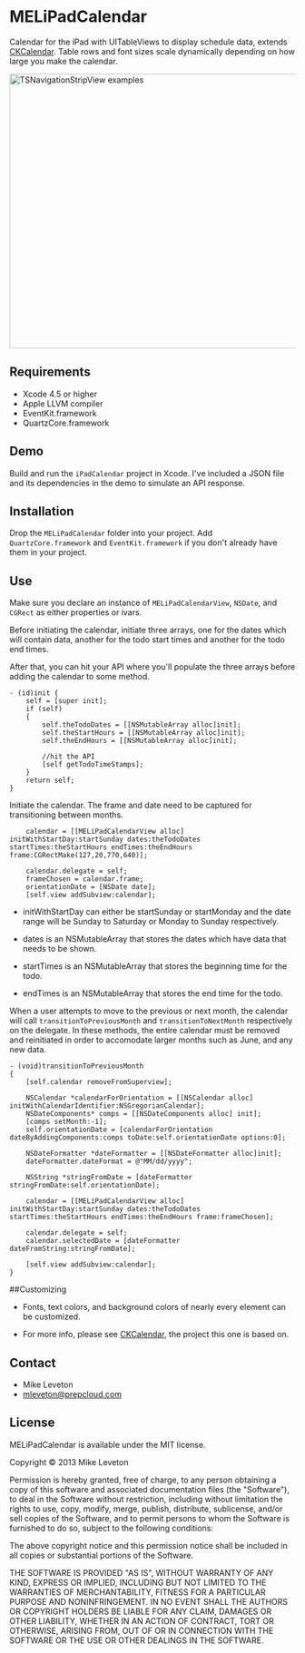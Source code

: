 MELiPadCalendar
=======

Calendar for the iPad with UITableViews to display schedule data, extends [CKCalendar](https://github.com/jaykz52/CKCalendar).
Table rows and font sizes scale dynamically depending on how large you make the calendar.

<img src="https://raw.github.com/Leveton/MELiPadCalendar/master/screenshots/calendar.png" alt="TSNavigationStripView examples" width="680" height="484" />

## Requirements

* Xcode 4.5 or higher
* Apple LLVM compiler
* EventKit.framework
* QuartzCore.framework

## Demo

Build and run the `iPadCalendar` project in Xcode. 
I've included a JSON file and its dependencies in the demo to simulate an API response.

## Installation

Drop the `MELiPadCalendar` folder into your project.
Add `QuartzCore.framework` and `EventKit.framework` if you don't already have them in your project.

## Use

Make sure you declare an instance of `MELiPadCalendarView`, `NSDate`, and `CGRect` as either properties or ivars.

Before initiating the calendar, initiate three arrays, one for the dates which will contain data, another for the todo start times and another for the todo end times.

After that, you can hit your API where you'll populate the three arrays before adding the calendar to some method.

```objc
- (id)init {
    self = [super init];
    if (self)
    {
        self.theTodoDates = [[NSMutableArray alloc]init];
        self.theStartHours = [[NSMutableArray alloc]init];
        self.theEndHours = [[NSMutableArray alloc]init];
        
        //hit the API
        [self getTodoTimeStamps];
    }
    return self;
}
```

Initiate the calendar.
The frame and date need to be captured for transitioning between months.

```objc
	calendar = [[MELiPadCalendarView alloc] initWithStartDay:startSunday dates:theTodoDates startTimes:theStartHours endTimes:theEndHours frame:CGRectMake(127,20,770,640)];
    
    calendar.delegate = self;
    frameChosen = calendar.frame;
    orientationDate = [NSDate date];
    [self.view addSubview:calendar];
```

- initWithStartDay can either be startSunday or startMonday and the date range will be Sunday to Saturday or Monday to Sunday respectively.

- dates is an NSMutableArray that stores the dates which have data that needs to be shown.

- startTimes is an NSMutableArray that stores the beginning time for the todo.

- endTimes is an NSMutableArray that stores the end time for the todo.

When a user attempts to move to the previous or next month, the calendar will call `transitionToPreviousMonth` and `transitionToNextMonth` respectively on the delegate.
In these methods, the entire calendar must be removed and reinitiated in order to accomodate larger months such as June, and any new data.

``` objc
- (void)transitionToPreviousMonth
{
    [self.calendar removeFromSuperview];
    
    NSCalendar *calendarForOrientation = [[NSCalendar alloc] initWithCalendarIdentifier:NSGregorianCalendar];
    NSDateComponents* comps = [[NSDateComponents alloc] init];
    [comps setMonth:-1];
    self.orientationDate = [calendarForOrientation dateByAddingComponents:comps toDate:self.orientationDate options:0];
    
    NSDateFormatter *dateFormatter = [[NSDateFormatter alloc]init];
    dateFormatter.dateFormat = @"MM/dd/yyyy";
    
    NSString *stringFromDate = [dateFormatter stringFromDate:self.orientationDate];
    
    calendar = [[MELiPadCalendarView alloc] initWithStartDay:startSunday dates:theTodoDates startTimes:theStartHours endTimes:theEndHours frame:frameChosen];
    
    calendar.delegate = self;
    calendar.selectedDate = [dateFormatter dateFromString:stringFromDate];
    
    [self.view addSubview:calendar];
}
```
##Customizing

- Fonts, text colors, and background colors of nearly every element can be customized.

- For more info, please see [CKCalendar](https://github.com/jaykz52/CKCalendar), the project this one is based on.

## Contact

- Mike Leveton
- mleveton@prepcloud.com

## License

MELiPadCalendar is available under the MIT license.

Copyright © 2013 Mike Leveton

Permission is hereby granted, free of charge, to any person obtaining a copy of this software and associated documentation files (the "Software"), to deal in the Software without restriction, including without limitation the rights to use, copy, modify, merge, publish, distribute, sublicense, and/or sell copies of the Software, and to permit persons to whom the Software is furnished to do so, subject to the following conditions:

The above copyright notice and this permission notice shall be included in all copies or substantial portions of the Software.

THE SOFTWARE IS PROVIDED "AS IS", WITHOUT WARRANTY OF ANY KIND, EXPRESS OR IMPLIED, INCLUDING BUT NOT LIMITED TO THE WARRANTIES OF MERCHANTABILITY, FITNESS FOR A PARTICULAR PURPOSE AND NONINFRINGEMENT. IN NO EVENT SHALL THE AUTHORS OR COPYRIGHT HOLDERS BE LIABLE FOR ANY CLAIM, DAMAGES OR OTHER LIABILITY, WHETHER IN AN ACTION OF CONTRACT, TORT OR OTHERWISE, ARISING FROM, OUT OF OR IN CONNECTION WITH THE SOFTWARE OR THE USE OR OTHER DEALINGS IN THE SOFTWARE.